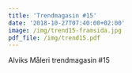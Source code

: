 ```yaml
---
title: 'Trendmagasin #15'
date: '2018-10-27T07:40:00+02:00'
image: /img/trend15-framsida.jpg
pdf_file: /img/trend15.pdf
---
```

Alviks Måleri trendmagasin #15
